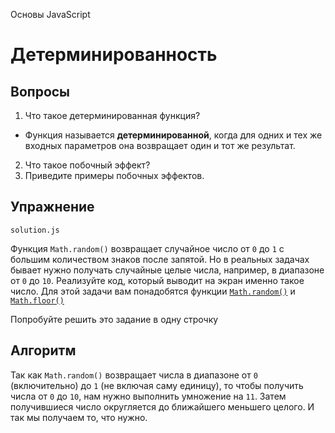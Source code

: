 Основы JavaScript

# Детерминированность

## Вопросы

1. Что такое детерминированная функция?

- Функция называется **детерминированной**, когда для одних и тех же входных параметров она возвращает один и тот же результат.

2. Что такое побочный эффект?
3. Приведите примеры побочных эффектов.

## Упражнение

`solution.js`

Функция `Math.random()` возвращает случайное число от `0` до `1` с большим количеством знаков после запятой. Но в реальных задачах бывает нужно получать случайные целые числа, например, в диапазоне от `0` до `10`. Реализуйте код, который выводит на экран именно такое число. Для этой задачи вам понадобятся функции [`Math.random()`](https://developer.mozilla.org/ru/docs/Web/JavaScript/Reference/Global_Objects/Math/random) и [`Math.floor()`](https://developer.mozilla.org/ru/docs/Web/JavaScript/Reference/Global_Objects/Math/floor)

Попробуйте решить это задание в одну строчку

## Алгоритм

Так как `Math.random()` возвращает числа в диапазоне от `0` (включительно) до `1` (не включая саму единицу), то чтобы получить числа от `0` до `10`, нам нужно выполнить умножение на `11`. Затем получившиеся число округляется до ближайшего меньшего целого. И так мы получаем то, что нужно.
